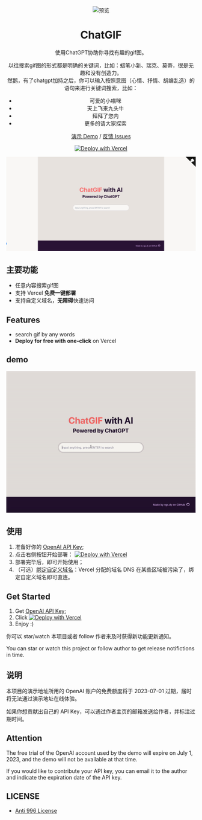 <div align="center">
<img src="./public/favicon.ico" alt="预览"/>

<h1 align="center">ChatGIF</h1>

使用ChatGPT协助你寻找有趣的gif图。

以往搜索gif图的形式都是明确的关键词，比如：蜡笔小新、瑞克、莫蒂，很是无趣和没有创造力。  
然鹅，有了chatgpt加持之后，你可以输入按照意图（心情、抒情、胡编乱造）的语句来进行关键词搜索，比如：
- 可爱的小喵咪
- 天上飞来九头牛
- 拜拜了您内
- 更多的请大家探索

[演示 Demo](https://chatgif.vercel.app/) / [反馈 Issues](https://github.com/hellovigoss/chatgif/issues) 

[![Deploy with Vercel](https://vercel.com/button)](https://vercel.com/new/clone?repository-url=https://github.com/hellovigoss/chatgif&env=OPENAI_API_KEY&project-name=chatgif&repository-name=chatgif)

![主界面](./static/cover.png)


</div>

## 主要功能

- 任意内容搜索gif图
- 支持 Vercel **免费一键部署**
- 支持自定义域名，**无障碍**快速访问

## Features

- search gif by any words
- **Deploy for free with one-click** on Vercel

## demo
![demo](./static/demo.gif)
## 使用

1. 准备好你的 [OpenAI API Key](https://platform.openai.com/account/api-keys);
2. 点击右侧按钮开始部署：
    [![Deploy with Vercel](https://vercel.com/button)](https://vercel.com/new/clone?repository-url=https://github.com/hellovigoss/chatgif&env=OPENAI_API_KEY&project-name=chatgif&repository-name=chatgif)
3. 部署完毕后，即可开始使用；
4. （可选）[绑定自定义域名](https://vercel.com/docs/concepts/projects/domains/add-a-domain)：Vercel 分配的域名 DNS 在某些区域被污染了，绑定自定义域名即可直连。

## Get Started

1. Get [OpenAI API Key](https://platform.openai.com/account/api-keys);
2. Click
    [![Deploy with Vercel](https://vercel.com/button)](https://vercel.com/new/clone?repository-url=https://github.com/hellovigoss/chatgif&env=OPENAI_API_KEY&project-name=chatgif&repository-name=chatgif)
3. Enjoy :)


你可以 star/watch 本项目或者 follow 作者来及时获得新功能更新通知。

You can star or watch this project or follow author to get release notifictions in time.

## 说明

本项目的演示地址所用的 OpenAI 账户的免费额度将于 2023-07-01 过期，届时将无法通过演示地址在线体验。

如果你想贡献出自己的 API Key，可以通过作者主页的邮箱发送给作者，并标注过期时间。

## Attention

The free trial of the OpenAI account used by the demo will expire on July 1, 2023, and the demo will not be available at that time.

If you would like to contribute your API key, you can email it to the author and indicate the expiration date of the API key.

## LICENSE

- [Anti 996 License](https://github.com/kattgu7/Anti-996-License/blob/master/LICENSE_CN_EN)